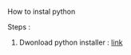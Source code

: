 How to instal python

Steps :
1. Dwonload python installer : [link](https://www.python.org/downloads/)

